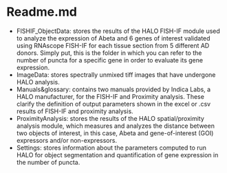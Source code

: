 # Readme.md

- FISHIF_ObjectData: stores the results of the HALO FISH-IF module used to analyze the expression of Abeta and 6 genes of interest validated using RNAscope FISH-IF for each tissue section from 5 different AD donors. Simply put, this is the folder in which you can refer to the number of puncta for a specific gene in order to evaluate its gene expression. 
- ImageData: stores spectrally unmixed tiff images that have undergone HALO analysis.
- Manuals&glossary: contains two manuals provided by Indica Labs, a HALO manufacturer, for the FISH-IF and Proximity analysis. These clarify the definition of output parameters shown in the excel or .csv results of FISH-IF and proximity analysis.
- ProximityAnalysis: stores the results of the HALO spatial/proximity analysis module, which measures and analyzes the distance between two objects of interest, in this case, Abeta and gene-of-interest (GOI) expressors and/or non-expressors. 
- Settings: stores information about the parameters computed to run HALO for object segmentation and quantification of gene expression in the number of puncta.